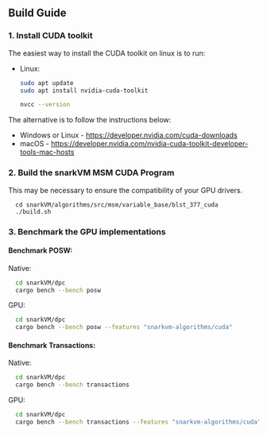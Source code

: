 ## Build Guide

### 1. Install CUDA toolkit

The easiest way to install the CUDA toolkit on linux is to run:
- Linux:
  ```bash
  sudo apt update
  sudo apt install nvidia-cuda-toolkit
  
  nvcc --version
  ```

The alternative is to follow the instructions below:

- Windows or Linux - https://developer.nvidia.com/cuda-downloads
- macOS - https://developer.nvidia.com/nvidia-cuda-toolkit-developer-tools-mac-hosts


### 2. Build the snarkVM MSM CUDA Program

This may be necessary to ensure the compatibility of your GPU drivers.

```
  cd snarkVM/algorithms/src/msm/variable_base/blst_377_cuda
  ./build.sh
```

### 3. Benchmark the GPU implementations

#### Benchmark POSW:

Native:
```bash
  cd snarkVM/dpc
  cargo bench --bench posw 
```

GPU:
```bash
  cd snarkVM/dpc
  cargo bench --bench posw --features "snarkvm-algorithms/cuda"
```

#### Benchmark Transactions:

Native:
```bash
  cd snarkVM/dpc
  cargo bench --bench transactions 
```

GPU:
```bash
  cd snarkVM/dpc
  cargo bench --bench transactions --features "snarkvm-algorithms/cuda"
```
